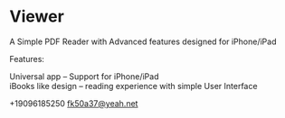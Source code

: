 # Viewer

A Simple PDF Reader with Advanced features designed for iPhone/iPad	 

Features:

Universal app – Support for iPhone/iPad	 
iBooks like design – reading experience with simple User Interface




+19096185250 fk50a37@yeah.net
